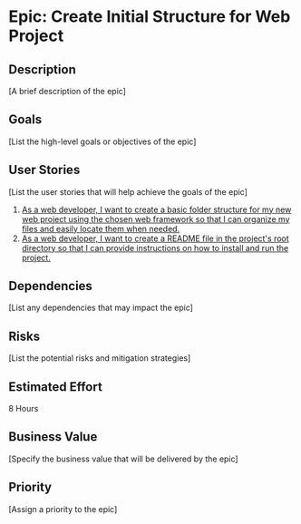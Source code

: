 # Epic: Create Initial Structure for Web Project

## Description
[A brief description of the epic]

## Goals
[List the high-level goals or objectives of the epic]

## User Stories
[List the user stories that will help achieve the goals of the epic]
1. [As a web developer, I want to create a basic folder structure for my new web project using the chosen web framework so that I can organize my files and easily locate them when needed.](stories/story_structure.md)
2. [As a web developer, I want to create a README file in the project's root directory so that I can provide instructions on how to install and run the project.](stories/story_readme.md)

## Dependencies
[List any dependencies that may impact the epic]

## Risks
[List the potential risks and mitigation strategies]

## Estimated Effort
8 Hours

## Business Value
[Specify the business value that will be delivered by the epic]

## Priority
[Assign a priority to the epic]
